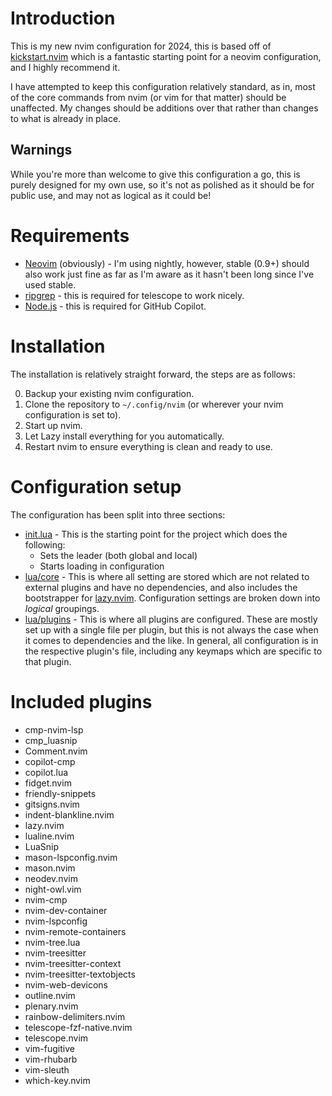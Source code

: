 # Introduction

This is my new nvim configuration for 2024, this is based off of [kickstart.nvim](https://github.com/nvim-lua/kickstart.nvim) which is a fantastic starting point for a neovim configuration, and I highly recommend it.

I have attempted to keep this configuration relatively standard, as in, most of the core commands from nvim (or vim for that matter) should be unaffected. My changes should be additions over that rather than changes to what is already in place.

## Warnings

While you're more than welcome to give this configuration a go, this is purely designed for my own use, so it's not as polished as it should be for public use, and may not as logical as it could be!

# Requirements

- [Neovim](https://www.neovim.io) (obviously) - I'm using nightly, however, stable (0.9+) should also work just fine as far as I'm aware as it hasn't been long since I've used stable.
- [ripgrep](https://github.com/BurntSushi/ripgrep#installation) - this is required for telescope to work nicely.
- [Node.js](https://nodejs.org/en/download/) - this is required for GitHub Copilot.

# Installation

The installation is relatively straight forward, the steps are as follows:

0. Backup your existing nvim configuration.
1. Clone the repository to `~/.config/nvim` (or wherever your nvim configuration is set to).
2. Start up nvim.
3. Let Lazy install everything for you automatically.
4. Restart nvim to ensure everything is clean and ready to use.

# Configuration setup

The configuration has been split into three sections:

- [init.lua](./init.lua) - This is the starting point for the project which does the following:
    - Sets the leader (both global and local)
    - Starts loading in configuration
- [lua/core](./lua/core) - This is where all setting are stored which are not related to external plugins and have no dependencies, and also includes the bootstrapper for [lazy.nvim](https://github.com/folke/lazy.nvim). Configuration settings are broken down into *logical* groupings.
- [lua/plugins](./lua/plugins) - This is where all plugins are configured. These are mostly set up with a single file per plugin, but this is not always the case when it comes to dependencies and the like. In general, all configuration is in the respective plugin's file, including any keymaps which are specific to that plugin.

# Included plugins

- cmp-nvim-lsp
- cmp_luasnip
- Comment.nvim
- copilot-cmp
- copilot.lua
- fidget.nvim
- friendly-snippets
- gitsigns.nvim
- indent-blankline.nvim
- lazy.nvim
- lualine.nvim
- LuaSnip
- mason-lspconfig.nvim
- mason.nvim
- neodev.nvim
- night-owl.vim
- nvim-cmp
- nvim-dev-container
- nvim-lspconfig
- nvim-remote-containers
- nvim-tree.lua
- nvim-treesitter
- nvim-treesitter-context
- nvim-treesitter-textobjects
- nvim-web-devicons
- outline.nvim
- plenary.nvim
- rainbow-delimiters.nvim
- telescope-fzf-native.nvim
- telescope.nvim
- vim-fugitive
- vim-rhubarb
- vim-sleuth
- which-key.nvim

